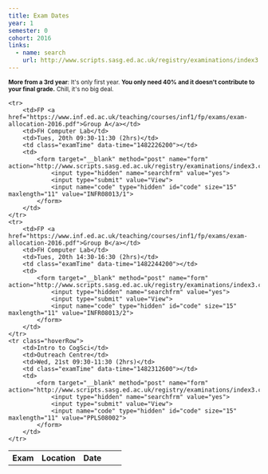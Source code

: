 ```yaml
---
title: Exam Dates
year: 1
semester: 0
cohort: 2016
links:
  - name: search
    url: http://www.scripts.sasg.ed.ac.uk/registry/examinations/index3.cfm
---
```

<small>**More from a 3rd year**: It's only first year. **You only need 40% and it doesn't contribute to your final grade.** Chill, it's no big deal.</small>

<table>
    <tr>
        <th>Exam</th>
        <th>Location</th>
        <th>Date</th>
        <th></th>
        <th></th>
    </tr>
    
    <tr>
        <td>FP <a href="https://www.inf.ed.ac.uk/teaching/courses/inf1/fp/exams/exam-allocation-2016.pdf">Group A</a></td>
        <td>FH Computer Lab</td>
        <td>Tues, 20th 09:30-11:30 (2hrs)</td>
        <td class="examTime" data-time="1482226200"></td>
        <td>
            <form target="__blank" method="post" name="form" action="http://www.scripts.sasg.ed.ac.uk/registry/examinations/index3.cfm">
                <input type="hidden" name="searchfrm" value="yes">
                <input type="submit" value="View">
                <input name="code" type="hidden" id="code" size="15" maxlength="11" value="INFR08013/1">
            </form>
        </td>
    </tr>
    <tr>
        <td>FP <a href="https://www.inf.ed.ac.uk/teaching/courses/inf1/fp/exams/exam-allocation-2016.pdf">Group B</a></td>
        <td>FH Computer Lab</td>
        <td>Tues, 20th 14:30-16:30 (2hrs)</td>
        <td class="examTime" data-time="1482244200"></td>
        <td>
            <form target="__blank" method="post" name="form" action="http://www.scripts.sasg.ed.ac.uk/registry/examinations/index3.cfm">
                <input type="hidden" name="searchfrm" value="yes">
                <input type="submit" value="View">
                <input name="code" type="hidden" id="code" size="15" maxlength="11" value="INFR08013/2">
            </form>
        </td>
    </tr>
    <tr class="hoverRow">
        <td>Intro to CogSci</td>
        <td>Outreach Centre</td>
        <td>Wed, 21st 09:30-11:30 (2hrs)</td>
        <td class="examTime" data-time="1482312600"></td>
        <td>
            <form target="__blank" method="post" name="form" action="http://www.scripts.sasg.ed.ac.uk/registry/examinations/index3.cfm">
                <input type="hidden" name="searchfrm" value="yes">
                <input type="submit" value="View">
                <input name="code" type="hidden" id="code" size="15" maxlength="11" value="PPLS08002">
            </form>
        </td>
    </tr>
</table>

<script src="https://cdnjs.cloudflare.com/ajax/libs/jquery/3.1.1/jquery.min.js" async></script>
<script src="https://cdnjs.cloudflare.com/ajax/libs/moment.js/2.16.0/moment.min.js" async></script>
<script src="/exam-script.js" defer></script>
